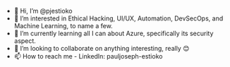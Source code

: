 - 👋 Hi, I’m @pjestioko
- 👀 I’m interested in Ethical Hacking, UI/UX, Automation, DevSecOps, and Machine Learning, to name a few.
- 🌱 I’m currently learning all I can about Azure, specifically its security aspect.
- 💞️ I’m looking to collaborate on anything interesting, really 😊 
- 📫 How to reach me - LinkedIn: pauljoseph-estioko

<!---
pjestioko/pjestioko is a ✨ special ✨ repository because its `README.md` (this file) appears on your GitHub profile.
You can click the Preview link to take a look at your changes.
--->

